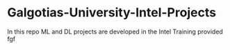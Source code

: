 # Galgotias-University-Intel-Projects
In this repo ML and DL projects are developed in the Intel Training provided 
fgf
